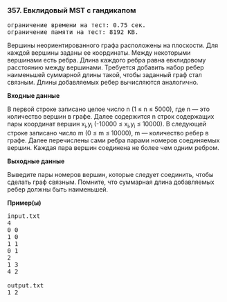 ﻿### 357. Евклидовый MST с гандикапом

<pre>ограничение времени на тест: 0.75 сек.
ограничение памяти на тест: 8192 KB.</pre>


Вершины неориентированного графа расположены на плоскости. Для каждой вершины заданы ее координаты. Между некоторыми вершинами есть ребра. Длина каждого ребра равна евклидовому расстоянию между вершинами. Требуется добавить набор ребер наименьшей суммарной длины такой, чтобы заданный граф стал связным. Длины добавляемых ребер вычисляются аналогично.

**Входные данные**

В первой строке записано целое число n (1 ≤ n ≤ 5000), где n — это количество вершин в графе. Далее содержится n строк содержащих пары координат вершин x<sub>i</sub>,y<sub>i</sub> (-10000 ≤ x<sub>i</sub>,y<sub>i</sub> ≤ 10000). В следующей строке записано число m (0 ≤ m ≤ 10000), m — количество ребер в графе. Далее перечислены сами ребра парами номеров соединяемых вершин. Каждая пара вершин соединена не более чем одним ребром.

**Выходные данные**

Выведите пары номеров вершин, которые следует соединить, чтобы сделать граф связным. Помните, что суммарная длина добавляемых ребер должны быть наименьшей.


**Пример(ы)**

<pre>input.txt
4
0 0
1 0
1 1
0 1
2
1 3
4 2

output.txt
1 2</pre>

